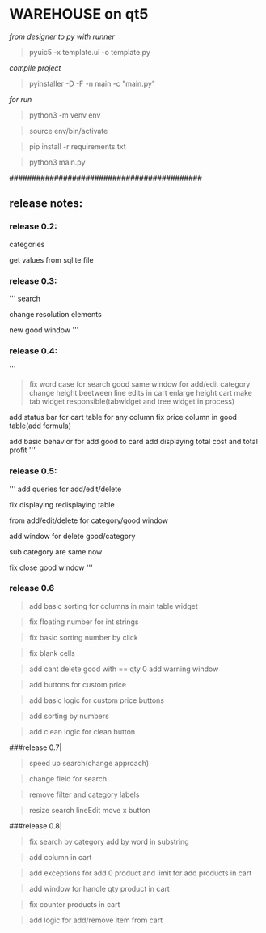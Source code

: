
# WAREHOUSE on qt5


*from designer to py with runner*
>pyuic5 -x template.ui -o template.py

*compile project*
>pyinstaller -D -F -n main -c "main.py"

*for run*

>python3 -m venv env 

>source env/bin/activate

>pip install -r requirements.txt

>python3 main.py

###########################################

## release notes:

### release 0.2:

categories 

get values from sqlite file


### release 0.3:
'''
search 

change resolution elements

new good window
'''
### release 0.4:
'''
>fix word case for search good same window for add/edit category change height beetween line 
>edits in cart enlarge height cart make tab widget responsible(tabwidget and tree widget in process)

add status bar for cart table for any column fix price column in good table(add formula)

add basic behavior for add good to card add displaying total cost and total profit
'''
### release 0.5:
'''
add queries for add/edit/delete 

fix displaying redisplaying table

from add/edit/delete for category/good window

add window for delete good/category

sub category are same now

fix close good window
'''

### release 0.6

>add basic sorting for columns in main table widget

>fix floating number for int strings

>fix basic sorting number by click

>fix blank cells

>add cant delete good  with == qty 0 add warning window

>add buttons for custom price

>add basic logic for custom price buttons

>add sorting by numbers

>add clean logic for clean button

###release 0.7|

>speed up search(change approach)

>change field for search

>remove filter and category labels

>resize search lineEdit move x button

###release 0.8|

>fix search by category add by word in substring

>add column in cart

>add exceptions for add 0 product and limit for add products in cart

>add window for handle qty product in cart

>fix counter products in cart

>add logic for add/remove item from cart

